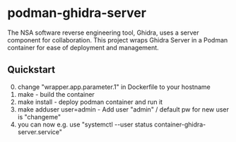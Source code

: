 podman-ghidra-server
=====

The NSA software reverse engineering tool, Ghidra, uses a server component for collaboration. This project wraps Ghidra Server in a Podman container for ease of deployment and management.

## Quickstart

0. change "wrapper.app.parameter.1" in Dockerfile to your hostname
1. make - build the container
2. make install - deploy podman container and run it
3. make adduser user=admin - Add user "admin" / default pw for new user is "changeme"
4. you can now e.g. use "systemctl --user status container-ghidra-server.service"
